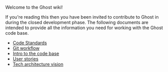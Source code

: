 Welcome to the Ghost wiki!

If you're reading this then you have been invited to contribute to Ghost in during the closed development phase. The following documents are intended to provide all the information you need for working with the Ghost code base.

* [Code Standards](Code-Standards)
* [Git workflow](Git-workflow)
* [Intro to the code base](Code-Structure)
* [User stories](User-Stories)
* [Tech architecture vision](Tech-architecture-vision)